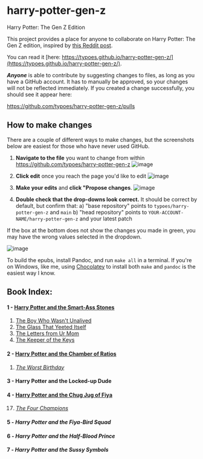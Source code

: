 # harry-potter-gen-z
Harry Potter: The Gen Z Edition

This project provides a place for anyone to collaborate on Harry Potter: The Gen Z edition, inspired by [this Reddit post](https://www.reddit.com/r/harrypotter/comments/r87mvh/accidentally_bought_the_gen_z_how_do_you_do/).

You can read it [here: https://typoes.github.io/harry-potter-gen-z/](https://typoes.github.io/harry-potter-gen-z/).

_**Anyone**_ is able to contribute by suggesting changes to files, as long as you have a GitHub account. It has to manually be
approved, so your changes will not be reflected immediately. If you created a change successfully, you should see it appear here:

https://github.com/typoes/harry-potter-gen-z/pulls

## How to make changes 
There are a couple of different ways to make changes, but the screenshots below are easiest for those who have never used GitHub. 

1. **Navigate to the file** you want to change from within https://github.com/typoes/harry-potter-gen-z
![image](https://user-images.githubusercontent.com/95908057/145546438-477a80ee-58f5-4d77-9af7-fcad892c3cc1.png)

2. **Click edit** once you reach the page you'd like to edit
![image](https://user-images.githubusercontent.com/95908057/145546554-3dc5a2cc-fe13-45ff-84fe-60c862cfae41.png)

3. **Make your edits** and **click "Propose changes**. 
![image](https://user-images.githubusercontent.com/95908057/145546878-c52528ae-3e12-43b5-a5ae-f84947fe9a58.png)

4. **Double check that the drop-downs look correct.** It should be correct by default, but confirm that:
a) "base repository" points to `typoes/harry-potter-gen-z` and `main`
b) "head repository" points to `YOUR-ACCOUNT-NAME/harry-potter-gen-z` and your latest patch 

If the box at the bottom does not show the changes you made in green, you may have the wrong values selected in the dropdown. 

![image](https://user-images.githubusercontent.com/95908057/145547218-b8f2ed29-1ff6-4d2e-a054-efb91f1b13d0.png)

To build the epubs, install Pandoc, and run `make all` in a terminal. If you're on Windows, like me, using
[Chocolatey](https://chocolatey.org/install) to install both `make` and `pandoc` is the easiest way I know.

## Book Index:

#### 1 - [Harry Potter and the Smart-Ass Stones](https://github.com/typoes/harry-potter-gen-z/tree/main/book_1)
  1. [The Boy Who Wasn't Unalived](https://typoes.github.io/harry-potter-gen-z/book_1/chapter_1.html)
  2. [The Glass That Yeeted Itself](https://typoes.github.io/harry-potter-gen-z/book_1/chapter_2.html)
  3. [The Letters from Ur Mom](https://typoes.github.io/harry-potter-gen-z/book_1/chapter_3.html)
  4. [The Keeper of the Keys](https://typoes.github.io/harry-potter-gen-z/book_1/chapter_4.html)
  
#### 2 - [Harry Potter and the Chamber of Ratios](https://github.com/typoes/harry-potter-gen-z/tree/main/book_2)
  1. [*The Worst Birthday*](https://typoes.github.io/harry-potter-gen-z/book_2/chapter_1.html)
#### 3 - Harry Potter and the Locked-up Dude
#### 4 - [Harry Potter and the Chug Jug of Fiya](https://github.com/typoes/harry-potter-gen-z/tree/main/book_4)
  17. [*The Four Champions*](https://typoes.github.io/harry-potter-gen-z/book_4/chapter_17.html)
#### 5 - *Harry Potter and the Fiya-Bird Squad*
#### 6 - *Harry Potter and the Half-Blood Prince*
#### 7 - *Harry Potter and the Sussy Symbols*
